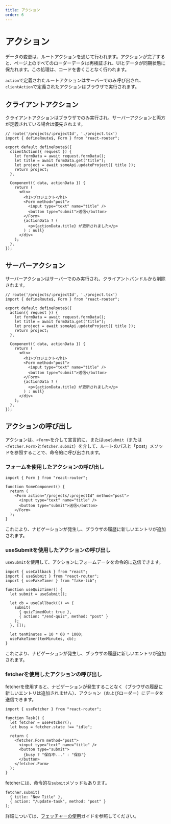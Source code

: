 ```yaml
---
title: アクション
order: 6
---
```


# アクション

データの変更は、ルートアクションを通じて行われます。アクションが完了すると、ページ上のすべてのローダーデータは再検証され、UIとデータが同期状態に保たれます。この処理は、コードを書くことなく行われます。

`action`で定義されたルートアクションはサーバーでのみ呼び出され、`clientAction`で定義されたアクションはブラウザで実行されます。

## クライアントアクション

クライアントアクションはブラウザでのみ実行され、サーバーアクションと両方が定義されている場合は優先されます。

```tsx filename=app/project.tsx
// route('/projects/:projectId', './project.tsx')
import { defineRoute$, Form } from "react-router";

export default defineRoute$({
  clientAction({ request }) {
    let formData = await request.formData();
    let title = await formData.get("title");
    let project = await someApi.updateProject({ title });
    return project;
  },

  Component({ data, actionData }) {
    return (
      <div>
        <h1>プロジェクト</h1>
        <Form method="post">
          <input type="text" name="title" />
          <button type="submit">送信</button>
        </Form>
        {actionData ? (
          <p>{actionData.title} が更新されました</p>
        ) : null}
      </div>
    );
  },
});
```

## サーバーアクション

サーバーアクションはサーバーでのみ実行され、クライアントバンドルから削除されます。

```tsx filename=app/project.tsx
// route('/projects/:projectId', './project.tsx')
import { defineRoute$, Form } from "react-router";

export default defineRoute$({
  action({ request }) {
    let formData = await request.formData();
    let title = await formData.get("title");
    let project = await someApi.updateProject({ title });
    return project;
  },

  Component({ data, actionData }) {
    return (
      <div>
        <h1>プロジェクト</h1>
        <Form method="post">
          <input type="text" name="title" />
          <button type="submit">送信</button>
        </Form>
        {actionData ? (
          <p>{actionData.title} が更新されました</p>
        ) : null}
      </div>
    );
  },
});
```

## アクションの呼び出し

アクションは、`<Form>`を介して宣言的に、または`useSubmit`（または`<fetcher.Form>`と`fetcher.submit`）を介して、ルートのパスと「post」メソッドを参照することで、命令的に呼び出されます。

### フォームを使用したアクションの呼び出し

```tsx
import { Form } from "react-router";

function SomeComponent() {
  return (
    <Form action="/projects/:projectId" method="post">
      <input type="text" name="title" />
      <button type="submit">送信</button>
    </Form>
  );
}
```

これにより、ナビゲーションが発生し、ブラウザの履歴に新しいエントリが追加されます。

### useSubmitを使用したアクションの呼び出し

`useSubmit`を使用して、アクションにフォームデータを命令的に送信できます。

```tsx
import { useCallback } from "react";
import { useSubmit } from "react-router";
import { useFakeTimer } from "fake-lib";

function useQuizTimer() {
  let submit = useSubmit();

  let cb = useCallback(() => {
    submit(
      { quizTimedOut: true },
      { action: "/end-quiz", method: "post" }
    );
  }, []);

  let tenMinutes = 10 * 60 * 1000;
  useFakeTimer(tenMinutes, cb);
}
```

これにより、ナビゲーションが発生し、ブラウザの履歴に新しいエントリが追加されます。

### fetcherを使用したアクションの呼び出し

fetcherを使用すると、ナビゲーションが発生することなく（ブラウザの履歴に新しいエントリは追加されません）、アクション（およびローダー）にデータを送信できます。

```tsx
import { useFetcher } from "react-router";

function Task() {
  let fetcher = useFetcher();
  let busy = fetcher.state !== "idle";

  return (
    <fetcher.Form method="post">
      <input type="text" name="title" />
      <button type="submit">
        {busy ? "保存中..." : "保存"}
      </button>
    </fetcher.Form>
  );
}
```

fetcherには、命令的な`submit`メソッドもあります。

```tsx
fetcher.submit(
  { title: "New Title" },
  { action: "/update-task", method: "post" }
);
```

詳細については、[フェッチャーの使用](../guides/fetchers)ガイドを参照してください。



